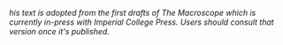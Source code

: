 _his text is adopted from the first drafts of The Macroscope which is currently in-press with Imperial College Press. Users should consult that version once it's published._
